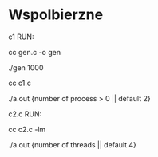 # Wspolbierzne

c1 RUN:

cc gen.c -o gen

./gen 1000

cc c1.c

./a.out {number of process > 0 || default 2}

c2.c RUN:

cc c2.c -lm

./a.out {number of threads || default 4}
